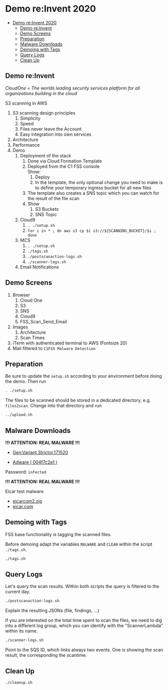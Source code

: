 # Demo re:Invent 2020

- [Demo re:Invent 2020](#demo-reinvent-2020)
  - [Demo re:Invent](#demo-reinvent)
  - [Demo Screens](#demo-screens)
  - [Preparation](#preparation)
  - [Malware Downloads](#malware-downloads)
  - [Demoing with Tags](#demoing-with-tags)
  - [Query Logs](#query-logs)
  - [Clean Up](#clean-up)

## Demo re:Invent

*CloudOne = The worlds leading security services platform for all organizations building in the cloud*

S3 scanning in AWS

1. S3 scanning design principles
   1. Simplicity
   2. Speed
   3. Files never leave the Account
   4. Easy integration into own services
2. Architecture
3. Performance
4. Demo
   1. Deployment of the stack
      1. Done via Cloud Formation Template
      2. Deployed from the C1 FSS console  
         Show:
         1. Deploy
         2. In the template, the only optional change you need to make is to define your temporary ingress bucket for all new files
      3. The template also creates a SNS topic which you can watch for the result of the file scan
      4. Show
         1. S3 Buckets
         2. SNS Topic
   2. Cloud9
      1. `. ./setup.sh`
      2. `for i in * ; do aws s3 cp $i s3://${SCANNING_BUCKET}/$i ; done`
   3. MCS
      1. `. ./setup.sh`
      2. `./tags.sh`
      3. `./postscanaction-logs.sh`
      4. `./scanner-logs.sh`
   4. Email Notifications

## Demo Screens

1. Browser
   1. Cloud One
   2. S3
   3. SNS
   4. Cloud9
   5. FSS_Scan_Send_Email
2. Images
   1. Architecture
   2. Scan Times
3. iTerm with authenticated terminal to AWS (Fontsize 20)
4. Mail filtered to `C1FSS Malware Detection`

## Preparation

Be sure to update the `setup.sh` according to your environment before doing the demo. Then run

```sh
. ./setup.sh
```

The files to be scanned should be stored in a dedicated directory, e.g. `files2scan`. Change into that directory and run

```sh
../upload.sh
```

## Malware Downloads

**!!! ATTENTION: REAL MALWARE !!!**

- [Gen:Variant.Strictor.171520](https://s3.eu-central-1.amazonaws.com/dasmalwerk/downloads/c0242d686b4c1707f9db2eb5afdd306507ceb5637d72662dff56c439330dbdf1/c0242d686b4c1707f9db2eb5afdd306507ceb5637d72662dff56c439330dbdf1.zip)

- [Adware ( 004f7c2e1 )](https://s3.eu-central-1.amazonaws.com/dasmalwerk/downloads/37ea273266aa2d28430194fca27849170d609d338abc9c6c43c4e6be1bcf51f9/37ea273266aa2d28430194fca27849170d609d338abc9c6c43c4e6be1bcf51f9.zip)

Password: `infected`

**!!! ATTENTION: REAL MALWARE !!!**

Eicar test malware

- [eicarcom2.zip](https://secure.eicar.org/eicarcom2.zip)
- [eicar.com](https://secure.eicar.org/eicar.com)

## Demoing with Tags

FSS base functionality is tagging the scanned files.

Before demoing adapt the variables `MALWARE` and `CLEAN` within the script `./tags.sh`.

```sh
./tags.sh
```

## Query Logs

Let's query the scan results. Within both scripts the query is filtered to the current day.

```sh
./postscanaction-logs.sh
```

Explain the resulting JSONs (file, findings, ...)

If you are interested on the total time spent to scan the files, we need to dig into a different log group, which you can identify with the "ScannerLambda" within its name.

```sh
./scanner-logs.sh
```

Point to the SQS ID, which links always two events. One is showing the scan result, the corresponding the scantime.

## Clean Up

```sh
./cleanup.sh
```
